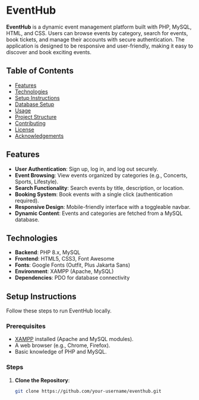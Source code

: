 # EventHub

**EventHub** is a dynamic event management platform built with PHP, MySQL, HTML, and CSS. Users can browse events by category, search for events, book tickets, and manage their accounts with secure authentication. The application is designed to be responsive and user-friendly, making it easy to discover and book exciting events.

## Table of Contents
- [Features](#features)
- [Technologies](#technologies)
- [Setup Instructions](#setup-instructions)
- [Database Setup](#database-setup)
- [Usage](#usage)
- [Project Structure](#project-structure)
- [Contributing](#contributing)
- [License](#license)
- [Acknowledgements](#acknowledgements)

## Features
- **User Authentication**: Sign up, log in, and log out securely.
- **Event Browsing**: View events organized by categories (e.g., Concerts, Sports, Lifestyle).
- **Search Functionality**: Search events by title, description, or location.
- **Booking System**: Book events with a single click (authentication required).
- **Responsive Design**: Mobile-friendly interface with a toggleable navbar.
- **Dynamic Content**: Events and categories are fetched from a MySQL database.

## Technologies
- **Backend**: PHP 8.x, MySQL
- **Frontend**: HTML5, CSS3, Font Awesome
- **Fonts**: Google Fonts (Outfit, Plus Jakarta Sans)
- **Environment**: XAMPP (Apache, MySQL)
- **Dependencies**: PDO for database connectivity

## Setup Instructions
Follow these steps to run EventHub locally.

### Prerequisites
- [XAMPP](https://www.apachefriends.org/) installed (Apache and MySQL modules).
- A web browser (e.g., Chrome, Firefox).
- Basic knowledge of PHP and MySQL.

### Steps
1. **Clone the Repository**:
   ```bash
   git clone https://github.com/your-username/eventhub.git
